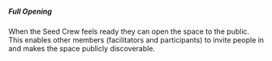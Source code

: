 ##### Full Opening

When the Seed Crew feels ready they can open the space to the public. This enables other members (facilitators and participants) to invite people in and makes the space publicly discoverable.